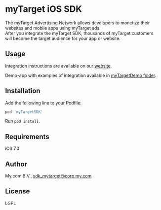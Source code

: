 # myTarget iOS SDK

The myTarget Advertising Network allows developers to monetize their websites  and mobile apps using myTarget ads.  
After you integrate the myTarget SDK, thousands of myTarget customers will become the target audience for your app or website.

## Usage

Integration instructions are available on our [website](https://target.my.com/partners/help/sdk/).

Demo-app with examples of integration available in [myTargetDemo folder](https://github.com/myTargetSDK/mytarget-ios/blob/master/myTargetDemo).

## Installation
 
Add the following line to your Podfile:
```ruby
pod 'myTargetSDK'
```
Run `pod install`.

## Requirements

iOS 7.0

## Author

My.com B.V., sdk_mytarget@corp.my.com

## License

LGPL
